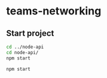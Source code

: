 # teams-networking

## Start project

```sh
cd ../node-api
cd node-api/
npm start
```

```sh
npm start
```
